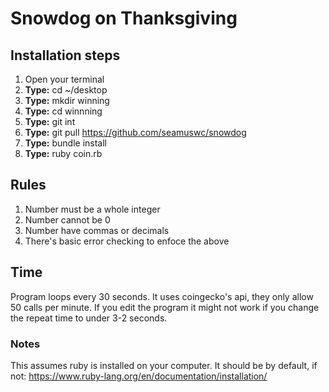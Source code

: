 # Snowdog on Thanksgiving

## Installation steps

  1) Open your terminal
  2) **Type:** cd ~/desktop
  3) **Type:** mkdir winning
  4) **Type:** cd winnning
  5) **Type:** git int
  6) **Type:** git pull https://github.com/seamuswc/snowdog
  7) **Type:** bundle install
  8) **Type:** ruby coin.rb

## Rules
  1) Number must be a whole integer
  2) Number cannot be 0
  3) Number have commas or decimals
  4) There's basic error checking to enfoce the above

## Time
Program loops every 30 seconds.
It uses coingecko's api, they only allow 50 calls per minute.
If you edit the program it might not work if you change the repeat time to under 3-2 seconds.

### Notes
This assumes ruby is installed on your computer.
It should be by default, if not: https://www.ruby-lang.org/en/documentation/installation/


